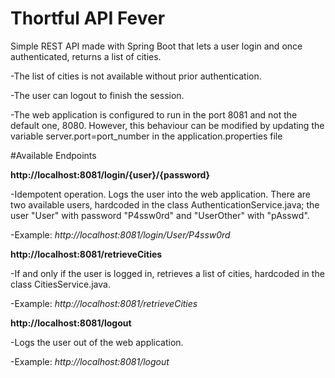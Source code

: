# Thortful API Fever
Simple REST API made with Spring Boot that lets a user login and once authenticated, returns a list of cities. 

-The list of cities is not available without prior authentication. 

-The user can logout to finish the session.

-The web application is configured to run in the port 8081 and not the default one, 8080. However, 
this behaviour can be modified by updating the variable server.port=port_number in the application.properties file

#Available Endpoints

**http://localhost:8081/login/{user}/{password}**

-Idempotent operation. Logs the user into the web application. There are two available users, hardcoded in the class 
AuthenticationService.java; the user "User" with password "P4ssw0rd" and "UserOther" with "pAsswd".

-Example:
*http://localhost:8081/login/User/P4ssw0rd*

**http://localhost:8081/retrieveCities**

-If and only if the user is logged in, retrieves a list of cities, hardcoded in the class CitiesService.java.

-Example:
*http://localhost:8081/retrieveCities*

**http://localhost:8081/logout**

-Logs the user out of the web application.

-Example:
*http://localhost:8081/logout*



